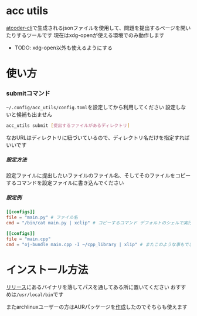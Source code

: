 # acc utils

[atcoder-cli](https://github.com/Tatamo/atcoder-cli)で生成されるjsonファイルを使用して、問題を提出するページを開いたりするツールです
現在はxdg-openが使える環境でのみ動作します

- TODO: xdg-open以外も使えるようにする

# 使い方

### submitコマンド

`~/.config/acc_utils/config.toml`を設定してから利用してください
設定しないと候補も出ません

```bash
acc_utils submit [提出するファイルがあるディレクトリ]
```

なおURLはディレクトリに紐づいているので、ディレクトリ名だけを指定すればいいです

##### 設定方法

設定ファイルに提出したいファイルのファイル名、そしてそのファイルをコピーするコマンドを設定ファイルに書き込んでください

##### 設定例

```toml ~/.config/acc_utils/config.toml
[[configs]]
file = "main.py" # ファイル名
cmd = "/bin/cat main.py | xclip" # コピーするコマンド デフォルトのシェルで実行されます

[[configs]]
file = "main.cpp"
cmd = "oj-bundle main.cpp -I ~/cpp_library | xlip" # またこのような事もできます
```

# インストール方法

[リリース](https://github.com/hidehic0/acc_utils/releases/latest)にあるバイナリを落してパスを通してある所に置いてください
おすすめは`/usr/local/bin`です

またarchlinuxユーザーの方はAURパッケージを[作成](https://aur.archlinux.org/packages/acc_utils-bin)したのでそちらも使えます
